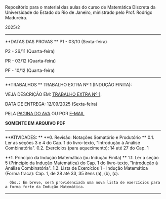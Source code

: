 Repositório para o material das aulas do curso de Matemática Discreta da Universidade do Estado do Rio de Janeiro, ministrado pelo Prof. Rodrigo Madureira.

2025/2

----------------------------------------------------------------------------------------------------------------------------------------------------------

**DATAS DAS PROVAS
**
P1 - 03/10 (Sexta-feira)

P2 - 26/11 (Quarta-feira)

PR - 03/12 (Quarta-feira)

PF - 10/12 (Quarta-feira)

----------------------------------------------------------------------------------------------------------------------------------------------------------

**TRABALHOS
**
TRABALHO EXTRA Nº 1 (INDUÇÃO FINITA): 

VEJA DESCRIÇÃO EM: [TRABALHO EXTRA Nº 1](https://github.com/rodrigolrmadureira/MatDiscretaUERJ/blob/main/Trabalhos/MD_Trabalho1_2025_2.pdf
).

DATA DE ENTREGA: 12/09/2025 (Sexta-feira)

PELA [PAGINA DO AVA](https://ava.pr1.uerj.br/mod/assign/view.php?id=364664) OU POR [E-MAIL](mailto:rodrigo.madureira@ime.uerj.br)

**SOMENTE EM ARQUIVO PDF**

----------------------------------------------------------------------------------------------------------------------------------------------------------

**ATIVIDADES:
**
**0. Revisão: Notações Somatório e Produtório
**
     0.1. Ler as seções 3 e 4 do Cap. 1 do livro-texto, "Introdução à Análise Combinatória".
     0.2. Exercícios (para aquecimento): 14 até 27 do Cap. 1

**1. Princípio da Indução Matemática (ou Indução Finita)
**
      1.1. Ler a seção 5 (Princípio da Indução Matemática) do Cap. 1 do livro-texto, "Introdução à Análise Combinatória".
      1.2. Lista de Exercícios 1 - Indução Matemática (Forma fraca): Cap. 1, de 28 até 33, 35 itens (a), (b), (c).

      Obs.: Em breve, será providenciada uma nova lista de exercícios para a forma forte da Indução Matemática.

----------------------------------------------------------------------------------------------------------------------------------------------------------
